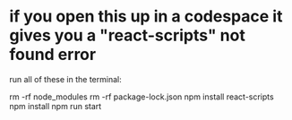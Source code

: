 # if you open this up in a codespace it gives you a "react-scripts" not found error
run all of these in the terminal: 

rm -rf node_modules
rm -rf package-lock.json
npm install react-scripts
npm install
npm run start
